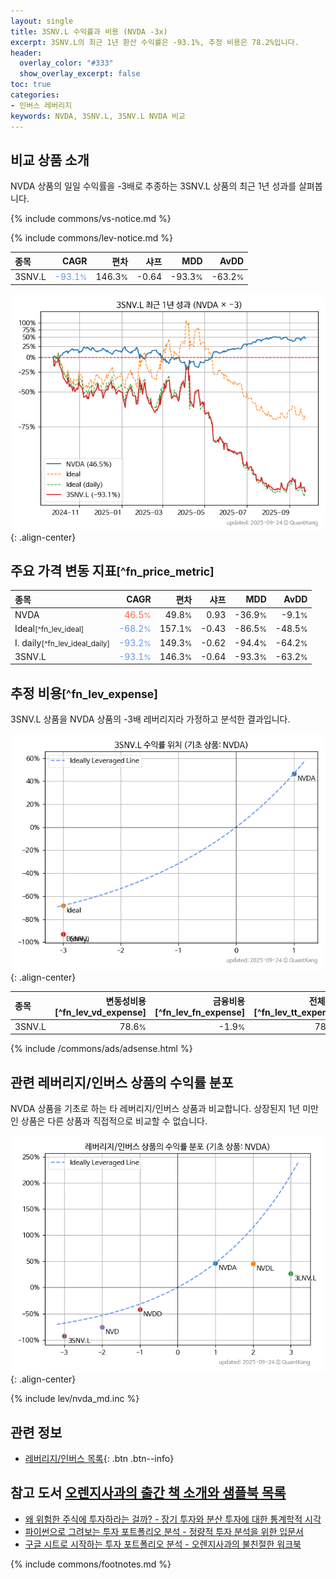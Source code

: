 ```yaml
---
layout: single
title: 3SNV.L 수익률과 비용 (NVDA -3x)
excerpt: 3SNV.L의 최근 1년 환산 수익률은 -93.1%, 추정 비용은 78.2%입니다.
header:
  overlay_color: "#333"
  show_overlay_excerpt: false
toc: true
categories:
- 인버스 레버리지
keywords: NVDA, 3SNV.L, 3SNV.L NVDA 비교
---
```


## 비교 상품 소개


NVDA 상품의 일일 수익률을 -3배로 추종하는 3SNV.L 상품의 최근 1년 성과를 살펴봅니다.





{% include commons/vs-notice.md %}

{% include commons/lev-notice.md %}

| **종목** | **CAGR** | **편차** | **샤프** | **MDD** | **AvDD** |
| :------------ | ------: | -----------: | -------: | ------: | -------: |
| 3SNV.L | <span style="color: cornflowerblue">-93.1<small>%</small></span> | 146.3<small>%</small> | -0.64 | -93.3<small>%</small> | -63.2<small>%</small> |

<!-- more -->


![3SNV.L](/lev/images/3snv.png){: .align-center}


## 주요 가격 변동 지표<small>[^fn_price_metric]</small>


| **종목** | **CAGR** | **편차** | **샤프** | **MDD** | **AvDD** |
| :------------ | ------: | -----------: | -------: | ------: | -------: |
| NVDA | <span style="color: tomato">46.5<small>%</small></span> | 49.8<small>%</small> | 0.93 | -36.9<small>%</small> | -9.1<small>%</small> |
| Ideal<small>[^fn_lev_ideal]</small> | <span style="color: cornflowerblue">-68.2<small>%</small></span> | 157.1<small>%</small> | -0.43 | -86.5<small>%</small> | -48.5<small>%</small> |
| I. daily<small>[^fn_lev_ideal_daily]</small> | <span style="color: cornflowerblue">-93.2<small>%</small></span> | 149.3<small>%</small> | -0.62 | -94.4<small>%</small> | -64.2<small>%</small> |
| 3SNV.L | <span style="color: cornflowerblue">-93.1<small>%</small></span> | 146.3<small>%</small> | -0.64 | -93.3<small>%</small> | -63.2<small>%</small> |


## 추정 비용<small>[^fn_lev_expense]</small><a id="expense"></a>

3SNV.L 상품을 NVDA 상품의 -3배 레버리지라 가정하고 분석한 결과입니다.

![3SNV.L](/lev/images/3snv_ideal.png){: .align-center}

| **종목** | **변동성비용**[^fn_lev_vd_expense] | **금융비용**[^fn_lev_fn_expense] | **전체비용**[^fn_lev_tt_expense] |
| :------------ | ------: | -----------: | -------: |
| 3SNV.L | 78.6<small>%</small> | -1.9<small>%</small> | 78.2<small>%</small> |

{% include /commons/ads/adsense.html %}



## 관련 레버리지/인버스 상품의 수익률 분포

NVDA 상품을 기초로 하는 타 레버리지/인버스 상품과 비교합니다. 상장된지 1년 미만인 상품은 다른 상품과 직접적으로 비교할 수 없습니다.

![NVDA](/lev/images/nvda_ideal.png){: .align-center}

{% include lev/nvda_md.inc %}


## 관련 정보

- [레버리지/인버스 목록](/lev/){: .btn .btn--info}


## 참고 도서 [오렌지사과의 출간 책 소개와 샘플북 목록](https://kongdori.tistory.com/691)

- [왜 위험한 주식에 투자하라는 걸까? - 장기 투자와 분산 투자에 대한 통계학적 시각](https://kongdori.tistory.com/421)
- [파이썬으로 그려보는 투자 포트폴리오 분석  - 정량적 투자 분석을 위한 입문서](https://kongdori.tistory.com/643)
- [구글 시트로 시작하는 투자 포트폴리오 분석 - 오렌지사과의 불친절한 워크북](https://kongdori.tistory.com/449)

{% include commons/footnotes.md %}